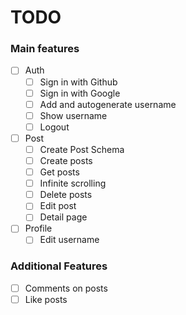 # TODO

### Main features

- [ ] Auth
  - [ ] Sign in with Github
  - [ ] Sign in with Google
  - [ ] Add and autogenerate username
  - [ ] Show username
  - [ ] Logout
- [ ] Post
  - [ ] Create Post Schema
  - [ ] Create posts
  - [ ] Get posts
  - [ ] Infinite scrolling
  - [ ] Delete posts
  - [ ] Edit post
  - [ ] Detail page
- [ ] Profile
  - [ ] Edit username

### Additional Features

- [ ] Comments on posts
- [ ] Like posts
